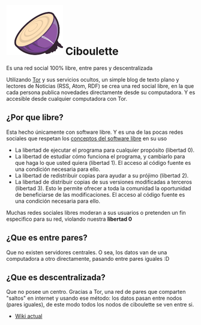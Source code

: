 # ![Logo de Ciboulette](ciboulette.png) Ciboulette

Es una red social 100% libre, entre pares y descentralizada

Utilizando [Tor](https://www.torproject.org/) y sus servicios ocultos, un simple blog de texto plano y lectores de Noticias (RSS, Atom, 
RDF) se crea una red social libre, en la que cada persona publica novedades directamente desde su computadora.
Y es accesible desde cualquier computadora con Tor.


## ¿Por que libre?

Esta hecho únicamente con software libre. Y es una de las pocas redes sociales que respetan los [conceptos del software libre](https://www.gnu.org/philosophy/free-sw.html) en su uso

* La libertad de ejecutar el programa para cualquier propósito (libertad 0).
* La libertad de estudiar cómo funciona el programa, y cambiarlo para que haga lo que usted quiera (libertad 1). El acceso al código fuente es una condición necesaria para ello.
* La libertad de redistribuir copias para ayudar a su prójimo (libertad 2).
* La libertad de distribuir copias de sus versiones modificadas a terceros (libertad 3). Esto le permite ofrecer a toda la comunidad la oportunidad de beneficiarse de las modificaciones. El acceso al código fuente es una condición necesaria para ello.

Muchas redes sociales libres moderan a sus usuarios o pretenden un fin especifico para su red, violando nuestra **libertad 0**

## ¿Que es entre pares?

Que no existen servidores centrales. O sea, los datos van de una computadora a otro directamente, pasando entre pares iguales :D

## ¿Que es descentralizada?

Que no posee un centro.
Gracias a Tor, una red de pares que comparten "saltos" en internet y usando ese método: los datos pasan entre nodos (pares iguales), de este modo todos los nodos de ciboulette se ven entre si.


* [Wiki actual](http://wiki.hackcoop.com.ar/Ciboulette)
